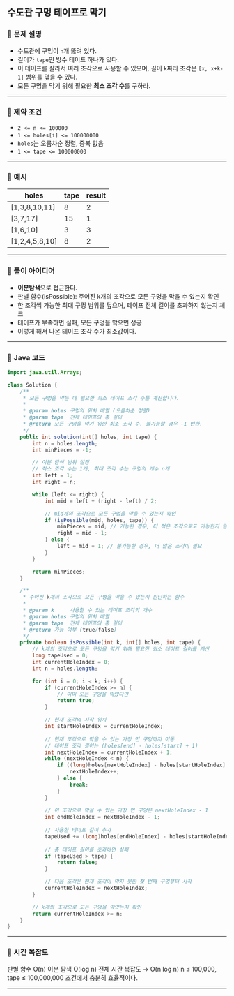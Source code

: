 ## 수도관 구멍 테이프로 막기

### 📌 문제 설명

* 수도관에 구멍이 `n`개 뚫려 있다.
* 길이가 `tape`인 방수 테이프 하나가 있다.
* 이 테이프를 잘라서 여러 조각으로 사용할 수 있으며,
  길이 `k`짜리 조각은 `[x, x+k-1]` 범위를 덮을 수 있다.
* 모든 구멍을 막기 위해 필요한 **최소 조각 수**를 구하라.

---

### 📌 제약 조건

* `2 <= n <= 100000`
* `1 <= holes[i] <= 100000000`
* `holes`는 오름차순 정렬, 중복 없음
* `1 <= tape <= 100000000`

---

### 📌 예시

| holes           | tape | result |
| --------------- | ---- | ------ |
| \[1,3,8,10,11]  | 8    | 2      |
| \[3,7,17]       | 15   | 1      |
| \[1,6,10]       | 3    | 3      |
| \[1,2,4,5,8,10] | 8    | 2      |

---

### 📌 풀이 아이디어
* **이분탐색**으로 접근한다.
* 판별 함수(isPossible): 주어진 k개의 조각으로 모든 구멍을 막을 수 있는지 확인
* 한 조각씩 가능한 최대 구멍 범위를 덮으며, 테이프 전체 길이를 초과하지 않는지 체크
* 테이프가 부족하면 실패, 모든 구멍을 막으면 성공
* 이렇게 해서 나온 테이프 조각 수가 최소값이다.

---

### 📌 Java 코드

```java
import java.util.Arrays;

class Solution {
    /**
     * 모든 구멍을 막는 데 필요한 최소 테이프 조각 수를 계산합니다.
     *
     * @param holes 구멍의 위치 배열 (오름차순 정렬)
     * @param tape  전체 테이프의 총 길이
     * @return 모든 구멍을 막기 위한 최소 조각 수. 불가능할 경우 -1 반환.
     */
    public int solution(int[] holes, int tape) {
        int n = holes.length;
        int minPieces = -1;

        // 이분 탐색 범위 설정
        // 최소 조각 수는 1개, 최대 조각 수는 구멍의 개수 n개
        int left = 1;
        int right = n;

        while (left <= right) {
            int mid = left + (right - left) / 2;

            // mid개의 조각으로 모든 구멍을 막을 수 있는지 확인
            if (isPossible(mid, holes, tape)) {
                minPieces = mid; // 가능한 경우, 더 적은 조각으로도 가능한지 탐색
                right = mid - 1;
            } else {
                left = mid + 1; // 불가능한 경우, 더 많은 조각이 필요
            }
        }

        return minPieces;
    }

    /**
     * 주어진 k개의 조각으로 모든 구멍을 막을 수 있는지 판단하는 함수
     *
     * @param k     사용할 수 있는 테이프 조각의 개수
     * @param holes 구멍의 위치 배열
     * @param tape  전체 테이프의 총 길이
     * @return 가능 여부 (true/false)
     */
    private boolean isPossible(int k, int[] holes, int tape) {
        // k개의 조각으로 모든 구멍을 막기 위해 필요한 최소 테이프 길이를 계산
        long tapeUsed = 0;
        int currentHoleIndex = 0;
        int n = holes.length;

        for (int i = 0; i < k; i++) {
            if (currentHoleIndex >= n) {
                // 이미 모든 구멍을 막았다면
                return true;
            }

            // 현재 조각의 시작 위치
            int startHoleIndex = currentHoleIndex;
            
            // 현재 조각으로 막을 수 있는 가장 먼 구멍까지 이동
            // 테이프 조각 길이는 (holes[end] - holes[start] + 1)
            int nextHoleIndex = currentHoleIndex + 1;
            while (nextHoleIndex < n) {
                if ((long)holes[nextHoleIndex] - holes[startHoleIndex] + 1 <= tape) {
                    nextHoleIndex++;
                } else {
                    break;
                }
            }
            
            // 이 조각으로 막을 수 있는 가장 먼 구멍은 nextHoleIndex - 1
            int endHoleIndex = nextHoleIndex - 1;
            
            // 사용한 테이프 길이 추가
            tapeUsed += (long)holes[endHoleIndex] - holes[startHoleIndex] + 1;
            
            // 총 테이프 길이를 초과하면 실패
            if (tapeUsed > tape) {
                return false;
            }

            // 다음 조각은 현재 조각이 막지 못한 첫 번째 구멍부터 시작
            currentHoleIndex = nextHoleIndex;
        }

        // k개의 조각으로 모든 구멍을 막았는지 확인
        return currentHoleIndex >= n;
    }
}

```

---

### 📌 시간 복잡도
판별 함수 O(n)
이분 탐색 O(log n)
전체 시간 복잡도 → O(n log n)
n ≤ 100,000, tape ≤ 100,000,000 조건에서 충분히 효율적이다.

---

